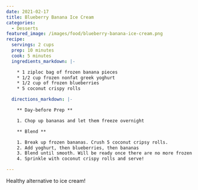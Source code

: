 ```yaml
---
date: 2021-02-17
title: Blueberry Banana Ice Cream
categories:
  - Desserts
featured_image: /images/food/blueberry-banana-ice-cream.png
recipe:
  servings: 2 cups
  prep: 10 minutes
  cook: 5 minutes
  ingredients_markdown: |-

    * 1 ziploc bag of frozen banana pieces
    * 1/2 cup frozen nonfat greek yoghurt
    * 1/2 cup of frozen blueberries
    * 5 coconut crispy rolls

  directions_markdown: |-

    ** Day-before Prep **

    1. Chop up bananas and let them freeze overnight

    ** Blend **

    1. Break up frozen bananas. Crush 5 coconut cripsy rolls.
    2. Add yoghurt, then blueberries, then bananas
    3. Blend until smooth. Will be ready once there are no more frozen banana chunks
    4. Sprinkle with coconut crispy rolls and serve!

---
```


Healthy alternative to ice cream!
